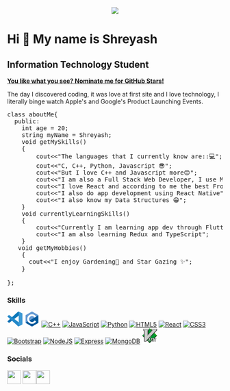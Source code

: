 <div align="center" id="header" heigth="100" width="100">
<img src="https://media.giphy.com/media/gjrYDwbjnK8x36xZIO/giphy.gif"></img>
</div>



Hi 👋 My name is Shreyash
==============================

Information Technology Student
-----------------



   [**You like what you see? Nominate me for GitHub Stars!**](https://stars.github.com/nominate/)
   
   The day I discovered coding, it was love at first site and I love technology, I literally binge watch Apple's and Google's Product Launching Events.
<pre>
class aboutMe{
  public:
    int age = 20;
    string myName = Shreyash;
    void getMySkills()
    {
        cout<<"The languages that I currently know are::💻";
        cout<<"C, C++, Python, Javascript 😎";
        cout<<"But I love C++ and Javascript more😊";
        cout<<"I am also a Full Stack Web Developer, I use MERN because who doesn't right? 😂";
        cout<<"I love React and according to me the best FrontEnd Library outThere ⚛️";;
        cout<<"I also do app development using React Native";
        cout<<"I also know my Data Structures 😁";
    }
    void currentlyLearningSkills()
    {
        cout<<"Currently I am learning app dev through Flutter";
        cout<<"I am also learning Redux and TypeScript";
    }
   void getMyHobbies()
    {
      cout<<"I enjoy Gardening🌾 and Star Gazing ✨";
    }

};
</pre>

### Skills

<p align="left">
<img src="https://github.com/devicons/devicon/blob/master/icons/vscode/vscode-original.svg" alc="VS Code" height="36" width="36"></img>
<img src="https://github.com/devicons/devicon/blob/master/icons/c/c-original.svg" alc="C" height="36" width="36"></img>
<a href="https://docs.microsoft.com/en-us/cpp/?view=msvc-170" target="_blank" rel="noreferrer"><img src="https://raw.githubusercontent.com/danielcranney/readme-generator/main/public/icons/skills/cplusplus-colored.svg" width="36" height="36" alt="C++" /></a>
<a href="https://developer.mozilla.org/en-US/docs/Web/JavaScript" target="_blank" rel="noreferrer"><img src="https://raw.githubusercontent.com/danielcranney/readme-generator/main/public/icons/skills/javascript-colored.svg" width="36" height="36" alt="JavaScript" /></a>
<a href="https://www.python.org/" target="_blank" rel="noreferrer"><img src="https://raw.githubusercontent.com/danielcranney/readme-generator/main/public/icons/skills/python-colored.svg" width="36" height="36" alt="Python" /></a>
<a href="https://developer.mozilla.org/en-US/docs/Glossary/HTML5" target="_blank" rel="noreferrer"><img src="https://raw.githubusercontent.com/danielcranney/readme-generator/main/public/icons/skills/html5-colored.svg" width="36" height="36" alt="HTML5" /></a>
<a href="https://reactjs.org/" target="_blank" rel="noreferrer"><img src="https://raw.githubusercontent.com/danielcranney/readme-generator/main/public/icons/skills/react-colored.svg" width="36" height="36" alt="React" /></a>
<a href="https://www.w3.org/TR/CSS/#css" target="_blank" rel="noreferrer"><img src="https://raw.githubusercontent.com/danielcranney/readme-generator/main/public/icons/skills/css3-colored.svg" width="36" height="36" alt="CSS3" /></a>
<a href="https://getbootstrap.com/" target="_blank" rel="noreferrer"><img src="https://raw.githubusercontent.com/danielcranney/readme-generator/main/public/icons/skills/bootstrap-colored.svg" width="36" height="36" alt="Bootstrap" /></a>
<a href="https://nodejs.org/en/" target="_blank" rel="noreferrer"><img src="https://raw.githubusercontent.com/danielcranney/readme-generator/main/public/icons/skills/nodejs-colored.svg" width="36" height="36" alt="NodeJS" /></a>
<a href="https://expressjs.com/" target="_blank" rel="noreferrer"><img src="https://raw.githubusercontent.com/danielcranney/readme-generator/main/public/icons/skills/express-colored.svg" width="36" height="36" alt="Express" /></a>
<a href="https://www.mongodb.com/" target="_blank" rel="noreferrer"><img src="https://raw.githubusercontent.com/danielcranney/readme-generator/main/public/icons/skills/mongodb-colored.svg" width="36" height="36" alt="MongoDB" /></a>
<img src="https://github.com/devicons/devicon/blob/master/icons/vim/vim-original.svg" height="36" width="36" alt="Vim"></img>
</p>


### Socials

<p align="left"> <a href="https://github.com/shreyash2503" target="_blank" rel="noreferrer"><img src="https://raw.githubusercontent.com/danielcranney/readme-generator/main/public/icons/socials/github.svg" width="32" height="32" /></a> <a href="https://www.linkedin.com/in/shreyash-tekade-84590a235" target="_blank" rel="noreferrer"><img src="https://raw.githubusercontent.com/danielcranney/readme-generator/main/public/icons/socials/linkedin.svg" width="32" height="32" /></a><a href="https://twitter.com/_shreyash__25?t=5CP6ilwzKsyy-UmeCAIJzg&s=08" target="_blank" rel="noreferrer"><img src="https://raw.githubusercontent.com/danielcranney/readme-generator/main/public/icons/socials/twitter.svg" width="32" height="32" /></a></p>


